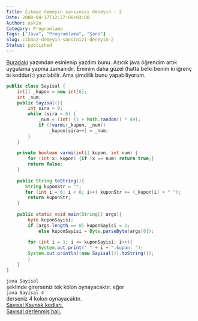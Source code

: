 ```yaml
---
Title: Çıkmaz demeyin şansınızı deneyin - 2
Date: 2008-04-17T12:27:00+03:00
Author: askin
Category: Programlama
Tags: ["Java", "Programlama", "Şans"]
Slug: cikmaz-demeyin-sansinizi-deneyin-2
Status: published
---
```


[Buradaki](http://blog.yollu.com/2008/01/22/cikmaz-demeyin-sansinizi-deneyin/) yazımdan esinlenip yazdım bunu. Azıcık java öğrendim artık uygulama yapma zamanıdır. Eminim daha güzel (hatta belki benim ki iğrenç bi koddur(:) yazılabilir. Ama şimdilik bunu yapabiliyorum.

```java
public class Sayisal {
    int[] _kupon = new int[6];
    int _num;
    public Sayisal(){
        int sira = 0;
        while (sira < 6) {
            _num = (int) (1 + Math.random() * 49);
            if (!varmi(_kupon, _num)) 
                _kupon[sira++] = _num;
        }
    }
    
    private boolean varmi(int[] kupon, int num) {
        for (int x: kupon) {if (x == num) return true;}
        return false;
    }
    
    public String toString(){
       String kuponStr = "";
       for (int i = 0; i < 6; i++) kuponStr += (_kupon[i] + " ");
        return kuponStr;
    }
    
    public static void main(String[] args){
        byte kuponSayisi;
        if (args.length == 0) kuponSayisi = 1;
            else kuponSayisi = Byte.parseByte(args[0]);
            
        for (int i = 1; i <= kuponSayisi; i++){
            System.out.print(" " + i + ".kupon: ");
        System.out.println((new Sayisal()).toString());
        }
    }
}
```

`java Sayisal`  
şeklinde girerseniz tek kolon oynayacaktır. eğer  
`java Sayisal 4 `  
derseniz 4 kolon oynayacaktır.  
[Sayısal Kaynak kodları.](/uploads/2008/04/Sayisal.java)  
[Sayısal derlenmiş hali.](/uploads/2008/04/Sayisal.class)

